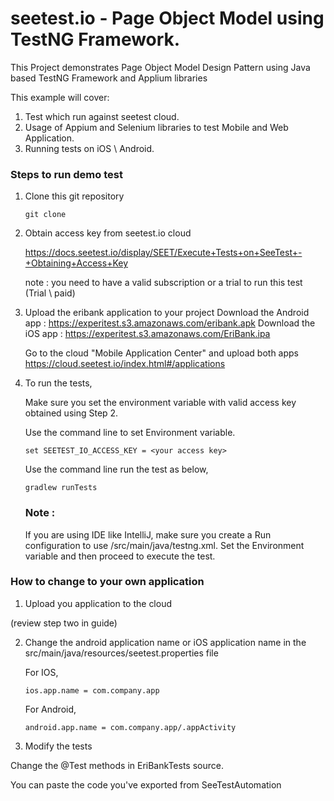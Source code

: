 # seetest.io - Page Object Model using TestNG Framework.

This Project demonstrates Page Object Model Design Pattern using Java based TestNG Framework and Applium libraries

This example will cover:

1. Test which run against seetest cloud.
2. Usage of Appium and Selenium libraries to test Mobile and Web Application.
3. Running tests on iOS \ Android.

### Steps to run demo test

1. Clone this git repository

	```
	git clone 
	```

2. Obtain access key from seetest.io cloud

    https://docs.seetest.io/display/SEET/Execute+Tests+on+SeeTest+-+Obtaining+Access+Key

    note :  you need to have a valid subscription or a trial to run this test (Trial \ paid)

3. Upload the eribank application to your project
    Download the Android app : https://experitest.s3.amazonaws.com/eribank.apk
    Download the iOS app : https://experitest.s3.amazonaws.com/EriBank.ipa

    Go to the cloud "Mobile Application Center" and upload both apps 
    https://cloud.seetest.io/index.html#/applications

4. To run the tests,
    
    Make sure you set the environment variable with valid access key obtained using Step 2.
    
    Use the command line to set Environment variable.
    
	```
	set SEETEST_IO_ACCESS_KEY = <your access key>
	``` 
	
    Use the command line run the test as below,
    
	```
	gradlew runTests
	```
    
    ### Note : 
    If you are using IDE like IntelliJ, make sure you create a Run configuration to use /src/main/java/testng.xml.
    Set the Environment variable and then proceed to execute the test.

### How to change to your own application

1. Upload you application to the cloud

(review step two in guide)

2. Change the android application name or iOS application name in the src/main/java/resources/seetest.properties file

    For IOS,
    
	```
	ios.app.name = com.company.app
	``` 
    
    For Android,
    
    ```
    android.app.name = com.company.app/.appActivity
    ```

3. Modify the tests

Change the @Test methods in EriBankTests source.

You can paste the code you've exported from SeeTestAutomation

